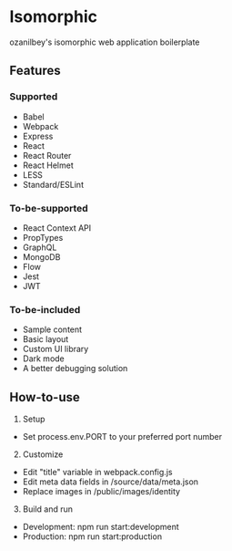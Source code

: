 # Isomorphic
ozanilbey's isomorphic web application boilerplate


## Features

### Supported
* Babel
* Webpack
* Express
* React
* React Router
* React Helmet
* LESS
* Standard/ESLint

### To-be-supported
* React Context API
* PropTypes
* GraphQL
* MongoDB
* Flow
* Jest
* JWT

### To-be-included
* Sample content
* Basic layout
* Custom UI library
* Dark mode
* A better debugging solution


## How-to-use

1. Setup
* Set process.env.PORT to your preferred port number

2. Customize
* Edit "title" variable in webpack.config.js
* Edit meta data fields in /source/data/meta.json
* Replace images in /public/images/identity

3. Build and run
* Development: npm run start:development
* Production: npm run start:production

